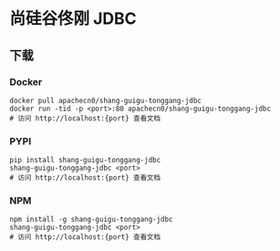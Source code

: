 # 尚硅谷佟刚 JDBC

## 下载

### Docker

```
docker pull apachecn0/shang-guigu-tonggang-jdbc
docker run -tid -p <port>:80 apachecn0/shang-guigu-tonggang-jdbc
# 访问 http://localhost:{port} 查看文档
```

### PYPI

```
pip install shang-guigu-tonggang-jdbc
shang-guigu-tonggang-jdbc <port>
# 访问 http://localhost:{port} 查看文档
```

### NPM

```
npm install -g shang-guigu-tonggang-jdbc
shang-guigu-tonggang-jdbc <port>
# 访问 http://localhost:{port} 查看文档
```